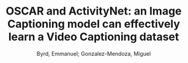 ---
paperId: 51
author: Byrd, Emmanuel; Gonzalez-Mendoza, Miguel
publicationauthor: Byrd, E. et al.
title: "OSCAR and ActivityNet: an Image Captioning model can effectively learn a Video Captioning dataset"
pdf: 51_CameraReady_51.pdf
poster: 51_poster_51.png
pitch: https://youtu.be/7rpquhEAW_o
type: Poster
topic: Vision + Language
category: Extended Abstract
link: https://doi.org/10.52591/lxai202106257
conference: cvpr
year: 2021
tags: cvpr-2021-ea
location: Virtual
---